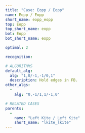 ```yaml
---
title: "Case: Eopp / Eopp"
name: Eopp / Eopp
short_name: eopp_eopp
top: Eopp
top_short_name: eopp
bot: Eopp
bot_short_name: eopp

optimal: 2

recognition:

# ALGORITHMS
default_alg:
  alg: "1,0/-1,-1/0,1"
  description: Hold edges in FB.
other_algs:
  -
    alg: "0,-1/1,1/-1,0"

# RELATED CASES
parents:
  -
    name: "Left Kite / Left Kite"
    short_name: "lkite_lkite"
---
```


